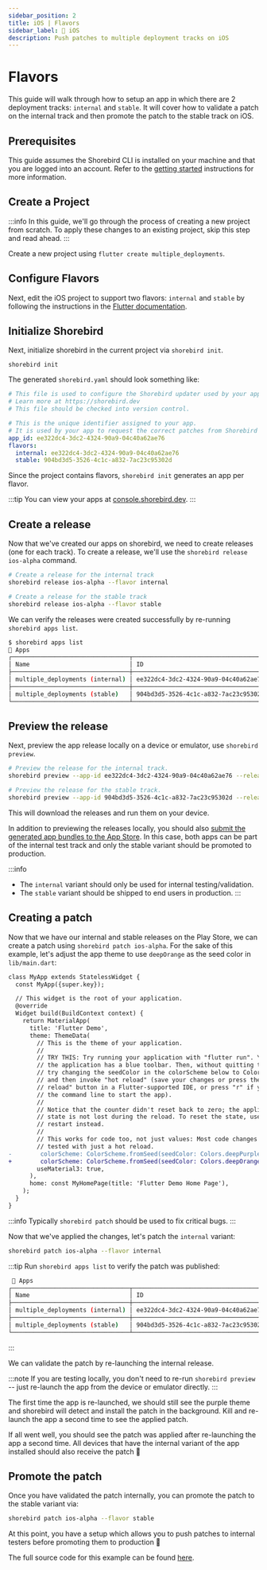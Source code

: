 ```yaml
---
sidebar_position: 2
title: iOS | Flavors
sidebar_label: 🍎 iOS
description: Push patches to multiple deployment tracks on iOS
---
```


# Flavors

This guide will walk through how to setup an app in which there are 2 deployment tracks: `internal` and `stable`. It will cover how to validate a patch on the internal track and then promote the patch to the stable track on iOS.

## Prerequisites

This guide assumes the Shorebird CLI is installed on your machine and that you are logged into an account. Refer to the [getting started](/) instructions for more information.

## Create a Project

:::info
In this guide, we'll go through the process of creating a new project from scratch. To apply these changes to an existing project, skip this step and read ahead.
:::

Create a new project using `flutter create multiple_deployments`.

## Configure Flavors

Next, edit the iOS project to support two flavors: `internal` and `stable` by following the instructions in the [Flutter documentation](https://docs.flutter.dev/deployment/flavors#creating-flavors-in-ios).

## Initialize Shorebird

Next, initialize shorebird in the current project via `shorebird init`.

```
shorebird init
```

The generated `shorebird.yaml` should look something like:

```yaml
# This file is used to configure the Shorebird updater used by your application.
# Learn more at https://shorebird.dev
# This file should be checked into version control.

# This is the unique identifier assigned to your app.
# It is used by your app to request the correct patches from Shorebird servers.
app_id: ee322dc4-3dc2-4324-90a9-04c40a62ae76
flavors:
  internal: ee322dc4-3dc2-4324-90a9-04c40a62ae76
  stable: 904bd3d5-3526-4c1c-a832-7ac23c95302d
```

Since the project contains flavors, `shorebird init` generates an app per flavor.

:::tip
You can view your apps at [console.shorebird.dev](https://console.shorebird.dev).
:::

## Create a release

Now that we've created our apps on shorebird, we need to create releases (one for each track). To create a release, we'll use the `shorebird release ios-alpha` command.

```sh
# Create a release for the internal track
shorebird release ios-alpha --flavor internal

# Create a release for the stable track
shorebird release ios-alpha --flavor stable
```

We can verify the releases were created successfully by re-running `shorebird apps list`.

```sh
$ shorebird apps list
📱 Apps
┌─────────────────────────────────┬──────────────────────────────────────┬─────────┬───────┐
│ Name                            │ ID                                   │ Release │ Patch │
├─────────────────────────────────┼──────────────────────────────────────┼─────────┼───────┤
│ multiple_deployments (internal) │ ee322dc4-3dc2-4324-90a9-04c40a62ae76 │ 1.0.0+1 │ --    │
├─────────────────────────────────┼──────────────────────────────────────┼─────────┼───────┤
│ multiple_deployments (stable)   │ 904bd3d5-3526-4c1c-a832-7ac23c95302d │ 1.0.0+1 │ --    │
└─────────────────────────────────┴──────────────────────────────────────┴─────────┴───────┘
```

## Preview the release

Next, preview the app release locally on a device or emulator, use `shorebird preview`.

```sh
# Preview the release for the internal track.
shorebird preview --app-id ee322dc4-3dc2-4324-90a9-04c40a62ae76 --release-version 1.0.0+1

# Preview the release for the stable track.
shorebird preview --app-id 904bd3d5-3526-4c1c-a832-7ac23c95302d --release-version 1.0.0+1
```

This will download the releases and run them on your device.

In addition to previewing the releases locally, you should also [submit the generated app bundles to the App Store](/guides/release/ios#upload-to-the-app-store). In this case, both apps can be part of the internal test track and only the stable variant should be promoted to production.

:::info

- The `internal` variant should only be used for internal testing/validation.
- The `stable` variant should be shipped to end users in production.
  :::

## Creating a patch

Now that we have our internal and stable releases on the Play Store, we can create a patch using `shorebird patch ios-alpha`. For the sake of this example, let's adjust the app theme to use `deepOrange` as the seed color in `lib/main.dart`:

```diff
class MyApp extends StatelessWidget {
  const MyApp({super.key});

  // This widget is the root of your application.
  @override
  Widget build(BuildContext context) {
    return MaterialApp(
      title: 'Flutter Demo',
      theme: ThemeData(
        // This is the theme of your application.
        //
        // TRY THIS: Try running your application with "flutter run". You'll see
        // the application has a blue toolbar. Then, without quitting the app,
        // try changing the seedColor in the colorScheme below to Colors.green
        // and then invoke "hot reload" (save your changes or press the "hot
        // reload" button in a Flutter-supported IDE, or press "r" if you used
        // the command line to start the app).
        //
        // Notice that the counter didn't reset back to zero; the application
        // state is not lost during the reload. To reset the state, use hot
        // restart instead.
        //
        // This works for code too, not just values: Most code changes can be
        // tested with just a hot reload.
-        colorScheme: ColorScheme.fromSeed(seedColor: Colors.deepPurple),
+        colorScheme: ColorScheme.fromSeed(seedColor: Colors.deepOrange),
        useMaterial3: true,
      ),
      home: const MyHomePage(title: 'Flutter Demo Home Page'),
    );
  }
}
```

:::info
Typically `shorebird patch` should be used to fix critical bugs.
:::

Now that we've applied the changes, let's patch the `internal` variant:

```sh
shorebird patch ios-alpha --flavor internal
```

:::tip
Run `shorebird apps list` to verify the patch was published:

```sh
 📱 Apps
┌─────────────────────────────────┬──────────────────────────────────────┬─────────┬───────┐
│ Name                            │ ID                                   │ Release │ Patch │
├─────────────────────────────────┼──────────────────────────────────────┼─────────┼───────┤
│ multiple_deployments (internal) │ ee322dc4-3dc2-4324-90a9-04c40a62ae76 │ 1.0.0+1 │ 1     │
├─────────────────────────────────┼──────────────────────────────────────┼─────────┼───────┤
│ multiple_deployments (stable)   │ 904bd3d5-3526-4c1c-a832-7ac23c95302d │ 1.0.0+1 │ --    │
└─────────────────────────────────┴──────────────────────────────────────┴─────────┴───────┘
```

:::

We can validate the patch by re-launching the internal release.

:::note
If you are testing locally, you don't need to re-run `shorebird preview` -- just re-launch the app from the device or emulator directly.
:::

The first time the app is re-launched, we should still see the purple theme and shorebird will detect and install the patch in the background. Kill and re-launch the app a second time to see the applied patch.

If all went well, you should see the patch was applied after re-launching the app a second time. All devices that have the internal variant of the app installed should also receive the patch 🎉

## Promote the patch

Once you have validated the patch internally, you can promote the patch to the stable variant via:

```sh
shorebird patch ios-alpha --flavor stable
```

At this point, you have a setup which allows you to push patches to internal testers before promoting them to production 🎉

The full source code for this example can be found [here](https://github.com/shorebirdtech/samples/tree/main/multiple_deployments).

